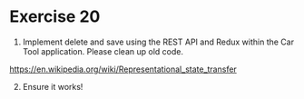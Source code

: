 # Exercise 20

1. Implement delete and save using the REST API and Redux within the Car Tool application. Please clean up old code.

https://en.wikipedia.org/wiki/Representational_state_transfer

2. Ensure it works!